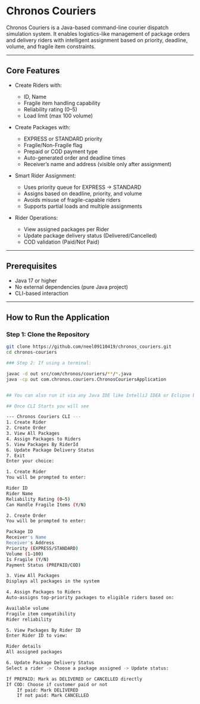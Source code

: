 # Chronos Couriers

Chronos Couriers is a Java-based command-line courier dispatch simulation system. It enables logistics-like management of package orders and delivery riders with intelligent assignment based on priority, deadline, volume, and fragile item constraints.

---

## Core Features

- Create Riders with:
  - ID, Name
  - Fragile item handling capability
  - Reliability rating (0–5)
  - Load limit (max 100 volume)

- Create Packages with:
  - EXPRESS or STANDARD priority
  - Fragile/Non-Fragile flag
  - Prepaid or COD payment type
  - Auto-generated order and deadline times
  - Receiver’s name and address (visible only after assignment)

- Smart Rider Assignment:
  - Uses priority queue for EXPRESS → STANDARD
  - Assigns based on deadline, priority, and volume
  - Avoids misuse of fragile-capable riders
  - Supports partial loads and multiple assignments

- Rider Operations:
  - View assigned packages per Rider
  - Update package delivery status (Delivered/Cancelled)
  - COD validation (Paid/Not Paid)

---

## Prerequisites

- Java 17 or higher
- No external dependencies (pure Java project)
- CLI-based interaction

---

## How to Run the Application

### Step 1: Clone the Repository

```bash
git clone https://github.com/neel09110419/chronos_couriers.git
cd chronos-couriers

### Step 2: If using a terminal:

javac -d out src/com/chronos/couriers/**/*.java
java -cp out com.chronos.couriers.ChronosCouriersApplication


## You can also run it via any Java IDE like IntelliJ IDEA or Eclipse by running ChronosCouriersApplication.java

## Once CLI Starts you will see

--- Chronos Couriers CLI ---
1. Create Rider
2. Create Order
3. View All Packages
4. Assign Packages to Riders
5. View Packages By RiderId
6. Update Package Delivery Status
7. Exit
Enter your choice:

1. Create Rider
You will be prompted to enter:

Rider ID
Rider Name
Reliability Rating (0–5)
Can Handle Fragile Items (Y/N)

2. Create Order
You will be prompted to enter:

Package ID
Receiver's Name
Receiver's Address
Priority (EXPRESS/STANDARD)
Volume (1–100)
Is Fragile (Y/N)
Payment Status (PREPAID/COD)

3. View All Packages
Displays all packages in the system

4. Assign Packages to Riders
Auto-assigns top-priority packages to eligible riders based on:

Available volume
Fragile item compatibility
Rider reliability

5. View Packages By Rider ID
Enter Rider ID to view:

Rider details
All assigned packages 

6. Update Package Delivery Status
Select a rider -> Choose a package assigned -> Update status:

If PREPAID: Mark as DELIVERED or CANCELLED directly
If COD: Choose if customer paid or not
	If paid: Mark DELIVERED
	If not paid: Mark CANCELLED
